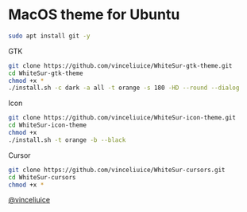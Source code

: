# MacOS theme for Ubuntu
```bash
sudo apt install git -y
```

GTK 
```bash
git clone https://github.com/vinceliuice/WhiteSur-gtk-theme.git
cd WhiteSur-gtk-theme
chmod +x *
./install.sh -c dark -a all -t orange -s 180 -HD --round --dialog
```
Icon
```bash
git clone https://github.com/vinceliuice/WhiteSur-icon-theme.git
cd WhiteSur-icon-theme
chmod +x 
./install.sh -t orange -b --black
```
Cursor
```bash
git clone https://github.com/vinceliuice/WhiteSur-cursors.git
cd WhiteSur-cursors
chmod +x *
```

[@vinceliuice](https://github.com/vinceliuice)
